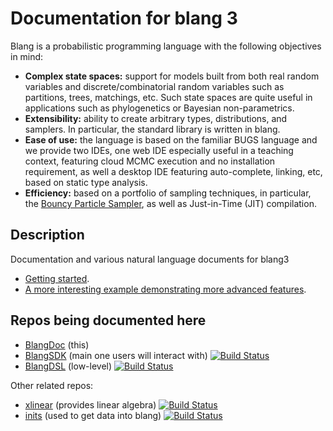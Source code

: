 # Documentation for blang 3

Blang is a probabilistic programming language with the following objectives in mind:

- **Complex state spaces:** support for models built from both real random variables and discrete/combinatorial random variables such as partitions, trees, matchings, etc. Such state spaces are quite useful in applications such as phylogenetics or Bayesian non-parametrics.
- **Extensibility:** ability to create arbitrary types, distributions, and samplers. In particular, the standard library is written in blang.
- **Ease of use:** the language is based on the familiar BUGS language and we provide two IDEs, one web IDE especially useful in a teaching context, featuring cloud MCMC execution and no installation requirement, as well a desktop IDE featuring auto-complete, linking, etc, based on static type analysis.
- **Efficiency:** based on a portfolio of sampling techniques, in particular, the [Bouncy Particle Sampler](https://arxiv.org/abs/1510.02451), as well as Just-in-Time (JIT) compilation.


## Description

Documentation and various natural language documents for blang3 

- [Getting started](https://github.com/UBC-Stat-ML/blangDoc/blob/master/getting-started.md).
- [A more interesting example demonstrating more advanced features](https://github.com/UBC-Stat-ML/blangDoc/blob/master/examples/hmm.md).



## Repos being documented here

- [BlangDoc](https://github.com/UBC-Stat-ML/blangDoc) (this) 
- [BlangSDK](https://github.com/UBC-Stat-ML/blangSDK/) (main one users will interact with) [![Build Status](https://travis-ci.org/UBC-Stat-ML/blangSDK.png?branch=master)](https://travis-ci.org/UBC-Stat-ML/blangSDK)
- [BlangDSL](https://github.com/UBC-Stat-ML/blangDSL/) (low-level) [![Build Status](https://travis-ci.org/UBC-Stat-ML/blangDSL.png?branch=master)](https://travis-ci.org/UBC-Stat-ML/blangDSL.png) 

Other related repos:

- [xlinear](https://github.com/alexandrebouchard/xlinear) (provides linear algebra) [![Build Status](https://travis-ci.org/alexandrebouchard/xlinear.png?branch=master)](https://api.travis-ci.org/alexandrebouchard/xlinear) 
- [inits](https://github.com/UBC-Stat-ML/inits/) (used to get data into blang) [![Build Status](https://travis-ci.org/UBC-Stat-ML/inits.png?branch=master)](https://travis-ci.org/UBC-Stat-ML/inits) 
